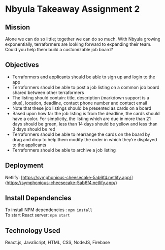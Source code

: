 # Nbyula Takeaway Assignment 2

## Mission

Alone we can do so little; together we can do so much. With Nbyula
growing exponentially, terraformers are looking forward to expanding
their team. Could you help them build a customizable job board?

## Objectives

- Terraformers and applicants should be able to sign up and login to
  the app
- Terraformers should be able to post a job listing on a common job
  board shared between other terraformers
- The listing should contain: title, description (markdown
  support is a plus), location, deadline, contact phone
  number and contact email
- Note that these job listings should be presented as cards on a
  board
- Based upon how far the job listing is from the deadline, the
  cards should have a color. For simplicity, the listing which
  are due in more than 21 days should be green, less than 14 days
  should be yellow and less than 3 days should be red
- Terraformers should be able to rearrange the cards on the board
  by drag and drop to help them modify the order in which they’re
  displayed to the applicants
- Terraformers should be able to archive a job listing

## Deployment

Netlify: [https://symphonious-cheesecake-5ab6f4.netlify.app/](https://symphonious-cheesecake-5ab6f4.netlify.app/)

## Install Dependencies

To install NPM dependencies : `npm install`  
To start React server: `npm start`

## Technology Used

React.js, JavaScript, HTML, CSS, NodeJS, Firebase
